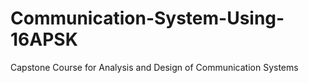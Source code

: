 # Communication-System-Using-16APSK
Capstone Course for Analysis and Design of Communication Systems
